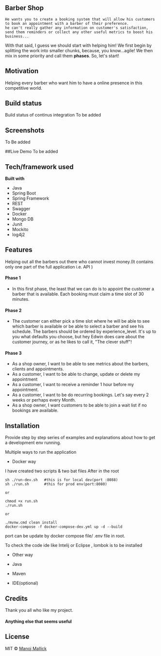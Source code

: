 ## Barber Shop
```
He wants you to create a booking system that will allow his customers to book an appointment with a barber of their preference. 
he can't really gather any information on customer's satisfaction, send them reminders or collect any other useful metrics to boost his business...
```
With that said, I guess we should start with helping him! We first begin by splitting the work into smaller chunks, because, you know...agile! We then mix in some priority and call them **phases**. So, let's start!
## Motivation
Helping every barber who want him to have a online presence in this competitive world.
## Build status
Build status of continus integration
To be added
## Screenshots
To Be added

##Live Demo
To be added

## Tech/framework used
<b>Built with</b>
- Java
- Spring Boot
- Spring Framework
- REST
- Swagger
- Docker
- Mongo DB
- Junit
- Mockito
- log4j2

## Features
Helping out all the barbers out there who cannot invest money.(It contains only one part of the full application i.e. API )
#### Phase 1
- In this first phase, the least that we can do is to appoint the customer a barber that is available. Each booking must claim a time slot of 30 minutes.

#### Phase 2
- The customer can either pick a time slot where he will be able to see which barber is available or be able to select a barber and see his schedule. The barbers should be ordered by experience_level. It's up to you what defaults you choose, but hey Edwin does care about the customer journey, or as he likes to call it, "The clever stuff"!

#### Phase 3
- As a shop owner, I want to be able to see metrics about the barbers, clients and appointments.
- As a customer, I want to be able to change, update or delete my appointment
- As a customer, I want to receive a reminder 1 hour before my appointment.
- As a customer, I want to be do recurring bookings. Let's say every 2 weeks or perhaps every Month.
- As a shop owner, I want customers to be able to join a wait list if no bookings are available.

## Installation
Provide step by step series of examples and explanations about how to get a development env running.

Multiple ways to run the application 
- Docker way

I have created two scripts & two bat files
After in the root 
```
sh ./run-dev.sh   #this is for local dev(port :8088)
sh ./run.sh       #this for prod env(port:8080)

or

chmod +x run.sh
./run.sh

or

./mvnw.cmd clean install
docker-compose -f docker-compose-dev.yml up -d --build

``` 

port can be update by  docker compose file/ .env file in root.

To check the code ide like Intelij or Eclipse , lombok is to be installed 

- Other way

- Java
- Maven
- IDE(optional)


## Credits
Thank you all who like my project. 

#### Anything else that seems useful

## License
MIT © [Manoj Mallick](https://github.com/manojmallick)